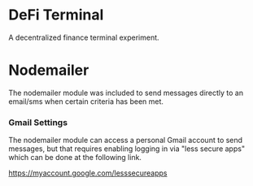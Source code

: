 # DeFi Terminal

A decentralized finance terminal experiment.

# Nodemailer

The nodemailer module was included to send messages directly to an email/sms when certain criteria has been met.

### Gmail Settings

The nodemailer module can access a personal Gmail account to send messages, but that requires enabling logging in via "less secure apps" which can be done at the following link.

https://myaccount.google.com/lesssecureapps
